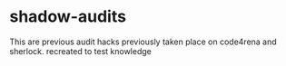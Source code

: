 # shadow-audits
This are previous audit hacks previously taken place on code4rena and sherlock. recreated to test knowledge
